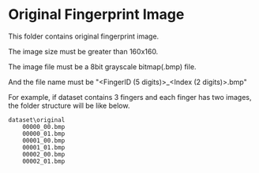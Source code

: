 # Original Fingerprint Image

This folder contains original fingerprint image.

The image size must be greater than 160x160.

The image file must be a 8bit grayscale bitmap(.bmp) file.

And the file name must be "<FingerID (5 digits)>_<Index (2 digits)>.bmp"

For example, if dataset contains 3 fingers and each finger has two images, the folder structure will be like below.

    dataset\original
        00000_00.bmp
        00000_01.bmp
        00001_00.bmp
        00001_01.bmp
        00002_00.bmp
        00002_01.bmp
    
